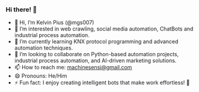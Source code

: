 ### Hi there! 👋  

- 👋 Hi, I’m Kelvin Pius (@mgs007)
- 👀 I’m interested in web crawling, social media automation, ChatBots and industrial process automation.  
- 🌱 I’m currently learning KNX protocol programming and advanced automation techniques.  
- 💞️ I’m looking to collaborate on Python-based automation projects, industrial process automation, and AI-driven marketing solutions.  
- 📫 How to reach me: machinesensi@gmail.com  
- 😄 Pronouns: He/Him 
- ⚡ Fun fact: I enjoy creating intelligent bots that make work effortless! 🚀  
